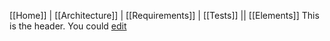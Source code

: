 [[Home]] | [[Architecture]] | [[Requirements]] | [[Tests]] || [[Elements]]
This is the header. You could [edit](edit?page=_header)
